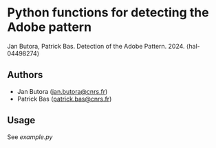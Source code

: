 

# Python functions for detecting the Adobe pattern
Jan Butora, Patrick Bas. Detection of the Adobe Pattern. 2024. ⟨hal-04498274⟩

## Authors
- Jan Butora (jan.butora@cnrs.fr)
- Patrick Bas (patrick.bas@cnrs.fr)

## Usage
See *example.py*
